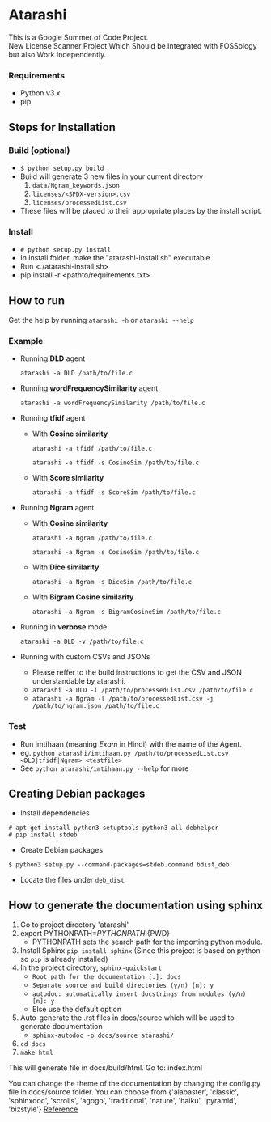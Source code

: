 # Atarashi
This is a Google Summer of Code Project.  
New License Scanner Project Which Should be Integrated with FOSSology but also Work Independently.

### Requirements
- Python v3.x
- pip

## Steps for Installation
### Build (optional)
- `$ python setup.py build`
- Build will generate 3 new files in your current directory
    1.  `data/Ngram_keywords.json`
    2.  `licenses/<SPDX-version>.csv`
    3.  `licenses/processedList.csv`
- These files will be placed to their appropriate places by the install script.
### Install
- `# python setup.py install`
- In install folder, make the "atarashi-install.sh" executable
- Run <./atarashi-install.sh>
- pip install -r <pathto/requirements.txt>


## How to run
Get the help by running `atarashi -h` or `atarashi --help`
### Example
- Running **DLD** agent

    `atarashi -a DLD /path/to/file.c`
- Running **wordFrequencySimilarity** agent

    `atarashi -a wordFrequencySimilarity /path/to/file.c`
- Running **tfidf** agent
    - With **Cosine similarity**

        `atarashi -a tfidf /path/to/file.c`

        `atarashi -a tfidf -s CosineSim /path/to/file.c`
    - With **Score similarity**

        `atarashi -a tfidf -s ScoreSim /path/to/file.c`
- Running **Ngram** agent
    - With **Cosine similarity**

        `atarashi -a Ngram /path/to/file.c`

        `atarashi -a Ngram -s CosineSim /path/to/file.c`
    - With **Dice similarity**

        `atarashi -a Ngram -s DiceSim /path/to/file.c`
    - With **Bigram Cosine similarity**

        `atarashi -a Ngram -s BigramCosineSim /path/to/file.c`
- Running in **verbose** mode

    `atarashi -a DLD -v /path/to/file.c`
- Running with custom CSVs and JSONs
    - Please reffer to the build instructions to get the CSV and JSON
    understandable by atarashi.
    - `atarashi -a DLD -l /path/to/processedList.csv /path/to/file.c`
    - `atarashi -a Ngram -l /path/to/processedList.csv -j /path/to/ngram.json /path/to/file.c`


### Test
- Run imtihaan (meaning *Exam* in Hindi) with the name of the Agent.
- eg. `python atarashi/imtihaan.py /path/to/processedList.csv <DLD|tfidf|Ngram> <testfile>`
- See `python atarashi/imtihaan.py --help` for more

## Creating Debian packages
- Install dependencies
```
# apt-get install python3-setuptools python3-all debhelper
# pip install stdeb
```
- Create Debian packages
```
$ python3 setup.py --command-packages=stdeb.command bdist_deb
```
- Locate the files under `deb_dist`

## How to generate the documentation using sphinx

1. Go to project directory 'atarashi'
2. export PYTHONPATH=$PYTHONPATH:${PWD}
    - PYTHONPATH sets the search path for the importing python module.
3. Install Sphinx `pip install sphinx` (Since this project is based on python so `pip` is already installed)
4. In the project directory, `sphinx-quickstart`
    - `Root path for the documentation [.]: docs`
    - `Separate source and build directories (y/n) [n]: y`
    - `autodoc: automatically insert docstrings from modules (y/n) [n]: y`
    -  Else use the default option
5. Auto-generate the .rst files in docs/source which will be used to generate documentation 
    - `sphinx-autodoc -o docs/source atarashi/`
6. `cd docs`
7. `make html`

This will generate file in docs/build/html. Go to: index.html

You can change the theme of the documentation by changing the config.py file in docs/source folder. You can choose from {'alabaster', 'classic', 'sphinxdoc', 'scrolls', 'agogo', 'traditional', 'nature', 'haiku', 'pyramid', 'bizstyle'} 
[Reference](http://www.sphinx-doc.org/en/master/theming.html)  


